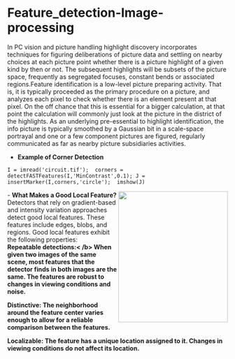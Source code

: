 # Feature_detection-Image-processing
In PC vision and picture handling highlight discovery incorporates techniques for figuring deliberations of picture data and settling on nearby choices at each picture point whether there is a picture highlight of a given kind by then or not. The subsequent highlights will be subsets of the picture space, frequently as segregated focuses, constant bends or associated regions.Feature identification is a low-level picture preparing activity. That is, it is typically proceeded as the primary procedure on a picture, and analyzes each pixel to check whether there is an element present at that pixel. On the off chance that this is essential for a bigger calculation, at that point the calculation will commonly just look at the picture in the district of the highlights. As an underlying pre-essential to highlight identification, the info picture is typically smoothed by a Gaussian bit in a scale-space portrayal and one or a few component pictures are figured, regularly communicated as far as nearby picture subsidiaries activities. 

- <b>Example of Corner Detection</b> <br />

` I = imread('circuit.tif'); 
corners = detectFASTFeatures(I,'MinContrast',0.1);
J = insertMarker(I,corners,'circle'); 
imshow(J) `

<img align="right" width="250" height="300" src="https://www.mathworks.com/help/vision/ug/feature_detection_corner.png">
- <b>What Makes a Good Local Feature?</b>
<br>
Detectors that rely on gradient-based and intensity variation approaches detect good local features. These features include edges, blobs, and regions. Good local features exhibit the following properties:
<br />
<b>Repeatable detections:< /b>
When given two images of the same scene, most features that the detector finds in both images are the same. The features are robust to changes in viewing conditions and noise.

<b>Distinctive:</b>
The neighborhood around the feature center varies enough to allow for a reliable comparison between the features.

Localizable:
The feature has a unique location assigned to it. Changes in viewing conditions do not affect its location.
